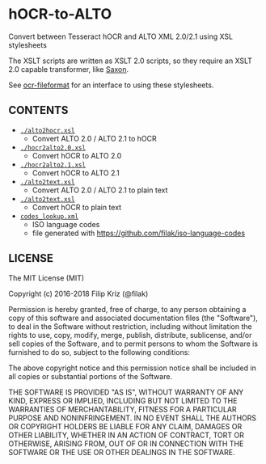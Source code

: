 # hOCR-to-ALTO
Convert between Tesseract hOCR and ALTO XML 2.0/2.1 using XSL stylesheets

The XSLT scripts are written as XSLT 2.0 scripts, so they require an XSLT 2.0
capable transformer, like [Saxon](http://www.saxonica.com/ce/user-doc/1.1/).

See [ocr-fileformat](https://github.com/UB-Mannheim/ocr-fileformat) for an
interface to using these stylesheets.

## CONTENTS

  * [`./alto2hocr.xsl`](./alto2hocr.xsl)
    * Convert ALTO 2.0 / ALTO 2.1 to hOCR
  * [`./hocr2alto2.0.xsl`](./hocr2alto2.0.xsl)
    * Convert hOCR to ALTO 2.0
  * [`./hocr2alto2.1.xsl`](./hocr2alto2.1.xsl)
    * Convert hOCR to ALTO 2.1
  * [`./alto2text.xsl`](./alto2text.xsl)
    * Convert ALTO 2.0 / ALTO 2.1 to plain text
  * [`./alto2text.xsl`](./alto2text.xsl)
    * Convert hOCR to plain text
  * [`codes_lookup.xml`](./codes_lookup.xml)
    * ISO language codes
    * file generated with https://github.com/filak/iso-language-codes

## LICENSE

The MIT License (MIT)

Copyright (c) 2016-2018 Filip Kriz (@filak)

Permission is hereby granted, free of charge, to any person obtaining a copy
of this software and associated documentation files (the "Software"), to deal
in the Software without restriction, including without limitation the rights
to use, copy, modify, merge, publish, distribute, sublicense, and/or sell
copies of the Software, and to permit persons to whom the Software is
furnished to do so, subject to the following conditions:

The above copyright notice and this permission notice shall be included in all
copies or substantial portions of the Software.

THE SOFTWARE IS PROVIDED "AS IS", WITHOUT WARRANTY OF ANY KIND, EXPRESS OR
IMPLIED, INCLUDING BUT NOT LIMITED TO THE WARRANTIES OF MERCHANTABILITY,
FITNESS FOR A PARTICULAR PURPOSE AND NONINFRINGEMENT. IN NO EVENT SHALL THE
AUTHORS OR COPYRIGHT HOLDERS BE LIABLE FOR ANY CLAIM, DAMAGES OR OTHER
LIABILITY, WHETHER IN AN ACTION OF CONTRACT, TORT OR OTHERWISE, ARISING FROM,
OUT OF OR IN CONNECTION WITH THE SOFTWARE OR THE USE OR OTHER DEALINGS IN THE
SOFTWARE.
